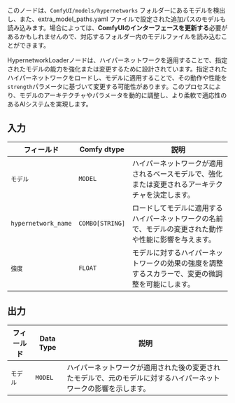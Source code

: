 このノードは、`ComfyUI/models/hypernetworks` フォルダーにあるモデルを検出し、また、extra_model_paths.yaml ファイルで設定された追加パスのモデルも読み込みます。場合によっては、**ComfyUIのインターフェースを更新する**必要があるかもしれませんので、対応するフォルダー内のモデルファイルを読み込むことができます。

HypernetworkLoaderノードは、ハイパーネットワークを適用することで、指定されたモデルの能力を強化または変更するために設計されています。指定されたハイパーネットワークをロードし、モデルに適用することで、その動作や性能を`strength`パラメータに基づいて変更する可能性があります。このプロセスにより、モデルのアーキテクチャやパラメータを動的に調整し、より柔軟で適応性のあるAIシステムを実現します。

## 入力

| フィールド                 | Comfy dtype       | 説明                                                                                  |
|-----------------------|-------------------|----------------------------------------------------------------------------------------------|
| `モデル`               | `MODEL`           | ハイパーネットワークが適用されるベースモデルで、強化または変更されるアーキテクチャを決定します。 |
| `hypernetwork_name`  | `COMBO[STRING]`   | ロードしてモデルに適用するハイパーネットワークの名前で、モデルの変更された動作や性能に影響を与えます。 |
| `強度`            | `FLOAT`           | モデルに対するハイパーネットワークの効果の強度を調整するスカラーで、変更の微調整を可能にします。 |

## 出力

| フィールド   | Data Type | 説明                                                              |
|---------|-------------|--------------------------------------------------------------------------|
| `モデル` | `MODEL`     | ハイパーネットワークが適用された後の変更されたモデルで、元のモデルに対するハイパーネットワークの影響を示します。 |
